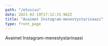 ```yaml
---
path: "/etusivu"
date: 2021-02-19T17:12:33.962Z
title: "Avaimet Instagram-menestystarinaasi"
type: front_page
---
```


Avaimet
Instagram-menestystarinaasi
